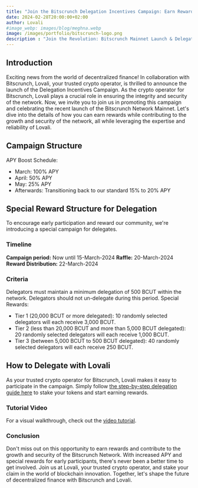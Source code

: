 ```yaml
---
title: "Join the Bitscrunch Delegation Incentives Campaign: Earn Rewards and Strengthen the Network with Lovali"
date: 2024-02-28T20:00:00+02:00
author: Lovali
#image_webp: images/blog/meghna.webp
image: /images/portfolio/bitscrunch-logo.png
description : "Join the Revolution: Bitscrunch Mainnet Launch & Delegate Your Tokens with Lovali Today!"
---
```


## Introduction

Exciting news from the world of decentralized finance! In collaboration with Bitscrunch, Lovali, your trusted crypto operator, is thrilled to announce the launch of the Delegation Incentives Campaign. As the crypto operator for Bitscrunch, Lovali plays a crucial role in ensuring the integrity and security of the network. Now, we invite you to join us in promoting this campaign and celebrating the recent launch of the Bitscrunch Network Mainnet. Let's dive into the details of how you can earn rewards while contributing to the growth and security of the network, all while leveraging the expertise and reliability of Lovali.

## Campaign Structure

APY Boost Schedule:

- March: 100% APY
- April: 50% APY
- May: 25% APY
- Afterwards: Transitioning back to our standard 15% to 20% APY

## Special Reward Structure for Delegation

To encourage early participation and reward our community, we're introducing a special campaign for delegates.

### Timeline

**Campaign period:** Now until 15-March-2024
**Raffle:** 20-March-2024
**Reward Distribution:** 22-March-2024

### Criteria

Delegators must maintain a minimum delegation of 500 BCUT within the network.
Delegators should not un-delegate during this period.
Special Rewards:

- Tier 1 (20,000 BCUT or more delegated): 10 randomly selected delegators will each receive 3,000 BCUT.
- Tier 2 (less than 20,000 BCUT and more than 5,000 BCUT delegated): 20 randomly selected delegators will each receive 1,000 BCUT.
- Tier 3 (between 5,000 BCUT to 500 BCUT delegated): 40 randomly selected delegators will each receive 250 BCUT.

## How to Delegate with Lovali

As your trusted crypto operator for Bitscrunch, Lovali makes it easy to participate in the campaign. Simply follow [the step-by-step delegation guide here](https://docs.bitscrunch.com/docs/roles/delegating) to stake your tokens and start earning rewards.

### Tutorial Video

For a visual walkthrough, check out the [video tutorial](https://x.com/staking4all/status/1762038049163141193).

### Conclusion

Don't miss out on this opportunity to earn rewards and contribute to the growth and security of the Bitscrunch Network. With increased APY and special rewards for early participants, there's never been a better time to get involved. Join us at Lovali, your trusted crypto operator, and stake your claim in the world of blockchain innovation. Together, let's shape the future of decentralized finance with Bitscrunch and Lovali.
